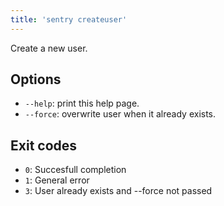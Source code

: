 ```yaml
---
title: 'sentry createuser'
---
```


Create a new user.

## Options

-   `--help`: print this help page.
-   `--force`: overwrite user when it already exists.

## Exit codes

-   `0`: Succesfull completion
-   `1`: General error
-   `3`: User already exists and --force not passed
